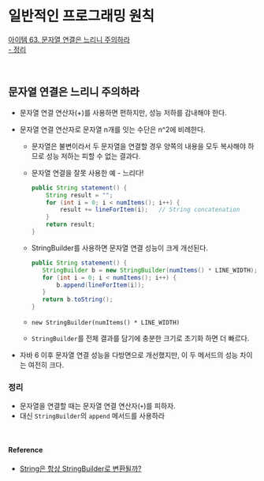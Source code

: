 # 일반적인 프로그래밍 원칙

[아이템 63. 문자열 연결은 느리니 주의하라](#문자열-연결은-느리니-주의하라)  
[- 정리](#정리)  

<br>

## 문자열 연결은 느리니 주의하라
- 문자열 연결 연산자(+)를 사용하면 편하지만, 성능 저하를 감내해야 한다.
- 문자열 연결 연산자로 문자열 n개를 잇는 수단은 n^2에 비례한다.
  - 문자열은 불변이라서 두 문자열을 연결할 경우 양쪽의 내용을 모두 복사해야 하므로 성능 저하는 피할 수 없는 결과다.
  - 문자열 연결을 잘못 사용한 예 - 느리다!

    ```java
    public String statement() {
        String result = "";
        for (int i = 0; i < numItems(); i++) {
            result += lineForItem(i);   // String concatenation
        }
        return result;
    }
    ```
    
  - StringBuilder를 사용하면 문자열 연결 성능이 크게 개선된다.

    ```java
    public String statement() {
       StringBuilder b = new StringBuilder(numItems() * LINE_WIDTH);
       for (int i = 0; i < numItems(); i++) {
           b.append(lineForItem(i));
       }
       return b.toString();
    }
    ```
  - `new StringBuilder(numItems() * LINE_WIDTH)`
  - `StringBuilder`를 전체 결과를 담기에 충분한 크기로 초기화 하면 더 빠르다.


- 자바 6 이후 문자열 연결 성능을 다방면으로 개선했지만, 이 두 메서드의 성능 차이는 여전히 크다.


### 정리
- 문자열을 연결할 때는 문자열 연결 연산자(`+`)를 피하자.
- 대신 `StringBuilder`의 `append` 메서드를 사용하라

<br>


#### Reference
- [String은 항상 StringBuilder로 변환될까?](https://siyoon210.tistory.com/160)
